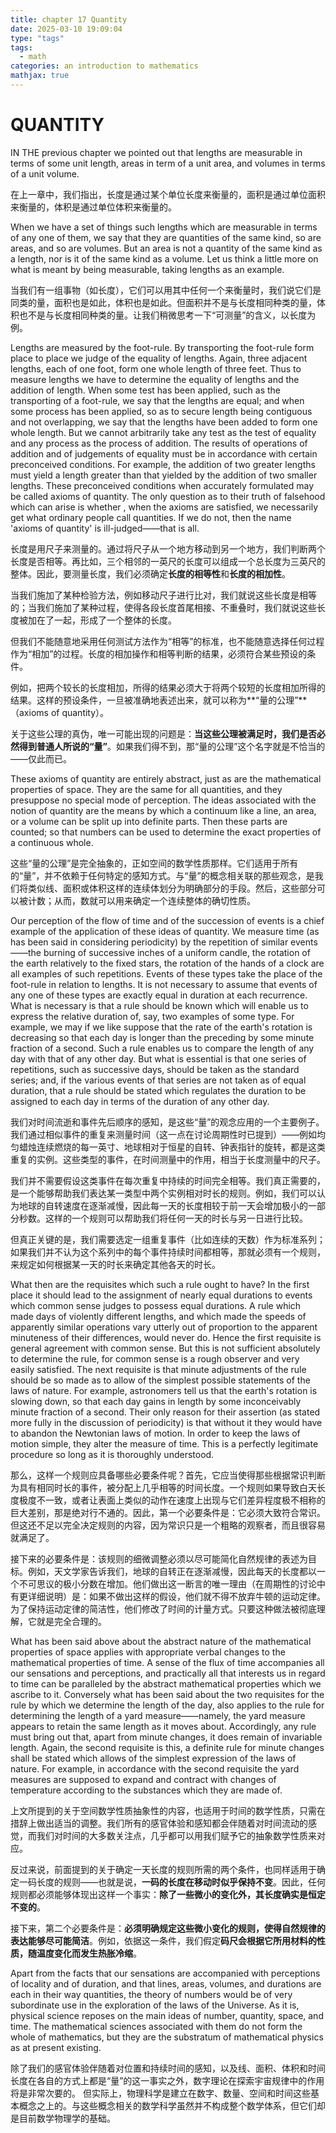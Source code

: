 ```yaml
---
title: chapter 17 Quantity
date: 2025-03-10 19:09:04
type: "tags"
tags:
  - math
categories: an introduction to mathematics
mathjax: true
---
```


# QUANTITY

IN THE previous chapter we pointed out that lengths are measurable in terms of some unit length, areas in term of a unit area, and volumes in terms of a unit volume.

在上一章中，我们指出，长度是通过某个单位长度来衡量的，面积是通过单位面积来衡量的，体积是通过单位体积来衡量的。
<!--more-->
When we have a set of things such lengths which are measurable in terms of any one of them, we say that they are quantities of the same kind, so are areas, and so are volumes. But an area is not a quantity of the same kind as a length, nor is it of the same kind as a volume. Let us think a little more on what is meant by being measurable, taking lengths as an example.

当我们有一组事物（如长度），它们可以用其中任何一个来衡量时，我们说它们是同类的量，面积也是如此，体积也是如此。但面积并不是与长度相同种类的量，体积也不是与长度相同种类的量。让我们稍微思考一下“可测量”的含义，以长度为例。

Lengths are measured by the foot-rule. By transporting the foot-rule form place to place we judge of the equality of lengths. Again, three adjacent lengths, each of one foot, form one whole length of three feet. Thus to measure lengths we have to determine the equality of lengths and the addition of length. When some test has been applied, such as the transporting of a foot-rule, we say that the lengths are equal; and when some process has been applied, so as to secure length being contiguous and not overlapping, we say that the lengths have been added to form one whole length. But we cannot arbitrarily take any test as the test of equality and any process as the process of addition. The results of operations of addition and of judgements of equality must be in accordance with certain preconceived conditions. For example, the addition of two greater lengths must yield a length greater than that yielded by the addition of two smaller lengths. These preconceived conditions when accurately formulated may be called axioms of quantity. The only question as to their truth of falsehood which can arise is whether , when the axioms are satisfied, we necessarily get what ordinary people call quantities. If we do not, then the name 'axioms of quantity' is ill-judged——that is all.

长度是用尺子来测量的。通过将尺子从一个地方移动到另一个地方，我们判断两个长度是否相等。再比如，三个相邻的一英尺的长度可以组成一个总长度为三英尺的整体。因此，要测量长度，我们必须确定**长度的相等性**和**长度的相加性**。

当我们施加了某种检验方法，例如移动尺子进行比对，我们就说这些长度是相等的；当我们施加了某种过程，使得各段长度首尾相接、不重叠时，我们就说这些长度被加在了一起，形成了一个整体的长度。

但我们不能随意地采用任何测试方法作为“相等”的标准，也不能随意选择任何过程作为“相加”的过程。长度的相加操作和相等判断的结果，必须符合某些预设的条件。

例如，把两个较长的长度相加，所得的结果必须大于将两个较短的长度相加所得的结果。这样的预设条件，一旦被准确地表述出来，就可以称为**“量的公理”**（axioms of quantity）。

关于这些公理的真伪，唯一可能出现的问题是：**当这些公理被满足时，我们是否必然得到普通人所说的“量”**。如果我们得不到，那“量的公理”这个名字就是不恰当的——仅此而已。

These axioms of quantity are entirely abstract, just as are the mathematical properties of space. They are the same for all quantities, and they presuppose no special mode of perception. The ideas associated with the notion of quantity are the means by which a continuum like a line, an area, or a volume can be split up into definite parts. Then these parts are counted; so that numbers can be used to determine the exact properties of a continuous whole.

这些“量的公理”是完全抽象的，正如空间的数学性质那样。它们适用于所有的“量”，并不依赖于任何特定的感知方式。与“量”的概念相关联的那些观念，是我们将类似线、面积或体积这样的连续体划分为明确部分的手段。然后，这些部分可以被计数；从而，数就可以用来确定一个连续整体的确切性质。

Our perception of the flow of time and of the succession of events is a chief example of the application of these ideas of quantity. We measure time (as has been said in considering periodicity) by the repetition of similar events——the burning of successive inches of a uniform candle, the rotation of the earth relatively to the fixed stars, the rotation of the hands of a clock are all examples of such repetitions. Events of these types take the place of the foot-rule in relation to lengths. It is not necessary to assume that events of any one of these types are exactly equal in duration at each recurrence. What is necessary is that a rule should be known which will enable us to express the relative duration of, say, two examples of some type. For example, we may if we like suppose that the rate of the earth's rotation is decreasing so that each day is longer than the preceding by some minute fraction of a second. Such a rule enables us to compare the length of any day with that of any other day. But what is essential is that one series of repetitions, such as successive days, should be taken as the standard series; and, if the various events of that series are not taken as of equal duration, that a rule should be stated which regulates the duration to be assigned to each day in terms of the duration of any other day.

我们对时间流逝和事件先后顺序的感知，是这些“量”的观念应用的一个主要例子。我们通过相似事件的重复来测量时间（这一点在讨论周期性时已提到）——例如均匀蜡烛连续燃烧的每一英寸、地球相对于恒星的自转、钟表指针的旋转，都是这类重复的实例。这些类型的事件，在时间测量中的作用，相当于长度测量中的尺子。

我们并不需要假设这类事件在每次重复中持续的时间完全相等。我们真正需要的，是一个能够帮助我们表达某一类型中两个实例相对时长的规则。例如，我们可以认为地球的自转速度在逐渐减慢，因此每一天的长度相较于前一天会增加极小的一部分秒数。这样的一个规则可以帮助我们将任何一天的时长与另一日进行比较。

但真正关键的是，我们需要选定一组重复事件（比如连续的天数）作为标准系列；如果我们并不认为这个系列中的每个事件持续时间都相等，那就必须有一个规则，来规定如何根据某一天的时长来确定其他各天的时长。

What then are the requisites which such a rule ought to have? In the first place it should lead to the assignment of nearly equal durations to events which common sense judges to possess equal durations. A rule which made days of violently different lengths, and which made the speeds of apparently similar operations vary utterly out of proportion to the apparent minuteness of their differences, would never do. Hence the first requisite is general agreement with common sense. But this is not sufficient absolutely to determine the rule, for common sense is a rough observer and very easily satisfied. The next requisite is that minute adjustments of the rule should be so made as to allow of the simplest possible statements of the laws of nature. For example, astronomers tell us that the earth's rotation is slowing down, so that each day gains in length by some inconceivably minute fraction of a second. Their only reason for their assertion (as stated more  fully in the discussion of periodicity) is that without it they would have to abandon the Newtonian laws of motion. In order to keep the laws of motion simple, they alter the measure of time. This is a perfectly legitimate procedure so long as it is thoroughly understood.

那么，这样一个规则应具备哪些必要条件呢？首先，它应当使得那些根据常识判断为具有相同时长的事件，被分配上几乎相等的时间长度。一个规则如果导致白天长度极度不一致，或者让表面上类似的动作在速度上出现与它们差异程度极不相称的巨大差别，那是绝对行不通的。因此，第一个必要条件是：它必须大致符合常识。但这还不足以完全决定规则的内容，因为常识只是一个粗略的观察者，而且很容易就满足了。

接下来的必要条件是：该规则的细微调整必须以尽可能简化自然规律的表述为目标。例如，天文学家告诉我们，地球的自转正在逐渐减慢，因此每天的长度都以一个不可思议的极小分数在增加。他们做出这一断言的唯一理由（在周期性的讨论中有更详细说明）是：如果不做出这样的假设，他们就不得不放弃牛顿的运动定律。为了保持运动定律的简洁性，他们修改了时间的计量方式。只要这种做法被彻底理解，它就是完全合理的。

What has been said above about the abstract nature of the mathematical properties of space applies with appropriate verbal changes to the mathematical properties of time. A sense of the flux of time accompanies all our sensations and perceptions, and practically all that interests us in regard to time can be paralleled by the abstract mathematical properties which we ascribe to it. Conversely what has been said about the two requisites for the rule by which we determine the length of the day, also applies to the rule for determining the length of a yard measure——namely, the yard measure appears to retain the same length as it moves about. Accordingly, any rule must bring out that, apart from minute changes, it does remain of invariable length. Again, the second requisite is this, a definite rule for minute changes shall be stated which allows of the simplest expression of the laws of nature. For example, in accordance with the second requisite the yard measures are supposed to expand and contract with changes of temperature according to the substances which they are made of.

上文所提到的关于空间数学性质抽象性的内容，也适用于时间的数学性质，只需在措辞上做出适当的调整。我们所有的感官体验和感知都会伴随着对时间流动的感觉，而我们对时间的大多数关注点，几乎都可以用我们赋予它的抽象数学性质来对应。

反过来说，前面提到的关于确定一天长度的规则所需的两个条件，也同样适用于确定一码长度的规则——也就是说，**一码的长度在移动时似乎保持不变**。因此，任何规则都必须能够体现出这样一个事实：**除了一些微小的变化外，其长度确实是恒定不变的**。

接下来，第二个必要条件是：**必须明确规定这些微小变化的规则，使得自然规律的表达能够尽可能简洁**。例如，依据这一条件，我们假定**码尺会根据它所用材料的性质，随温度变化而发生热胀冷缩**。

Apart from the facts that our sensations are accompanied with perceptions of locality and of duration, and that lines, areas, volumes, and durations are each in their way quantities, the theory of numbers would be of very subordinate use in the exploration of the laws of the Universe. As it is, physical science reposes on the main ideas of number, quantity, space, and time. The mathematical sciences associated with them do not form the whole of mathematics, but they are the substratum of mathematical physics as at present existing.

除了我们的感官体验伴随着对位置和持续时间的感知，以及线、面积、体积和时间长度在各自的方式上都是“量”的这一事实之外，数字理论在探索宇宙规律中的作用将是非常次要的。
 但实际上，物理科学是建立在数字、数量、空间和时间这些基本概念之上的。与这些概念相关的数学科学虽然并不构成整个数学体系，但它们却是目前数学物理学的基础。
